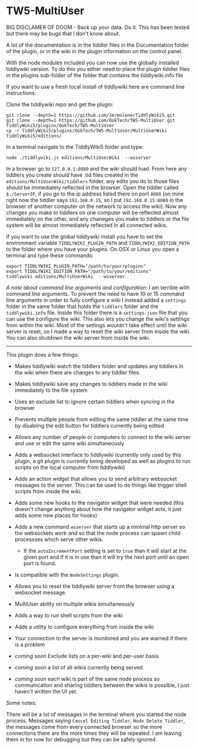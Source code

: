 # TW5-MultiUser

BIG DISCLAMER OF DOOM - Back up your data. Do it. This has been tested but
there may be bugs that I don't know about.

A lot of the documentation is in the tiddler files in the Documentation folder
of the plugin, or in the wiki in the plugin information on the control panel.

With the node modules included you can now use the globally installed
tiddlywiki version. To do this you either need to place the plugin tiddler
files in the plugins sub-folder of the folder that contains the tiddlywiki.info
file

If you want to use a fresh local install of tiddlywiki here are command line
instructions:

Clone the tiddlywiki repo and get the plugin:
```
git clone --depth=1 https://github.com/Jermolene/TiddlyWiki5.git
git clone --depth=1 https://github.com/OokTech/TW5-MultiUser.git TiddlyWiki5/plugins/OokTech/TW5-MultiUser
cp -r TiddlyWiki5/plugins/OokTech/TW5-MultiUser/MultiUserWiki TiddlyWiki5/editions/
```

In a terminal navigate to the TiddlyWiki5 folder and type:

`node ./tiddlywiki.js editions/MultiUserWiki  --wsserver`

In a browser go to `127.0.0.1:8080` and the wiki should load. From here any
tiddlers you create should have .tid files created in the
`editions/MultiUserWiki/tiddlers` folder, any edits you do to those files
should be immediately reflected in the browser. Open the tiddler called
`$:/ServerIP`, if you go to the ip address listed there on port `8080` (on mine
right now the tiddler says `192.168.0.15`, so I put `192.168.0.15:8080` in the
browser of another computer on the network to access the wiki). Now any changes
you make to tiddlers on one computer will be reflected almost immediately on
the other, and any chaneges you make to tiddlers or the file system will be
almost immediately reflected in all connected wikis.

If you want to use the global tiddlywiki install you have to set the
environment variable `TIDDLYWIKI_PLUGIN_PATH` and `TIDDLYWIKI_EDITION_PATH` to
the folder where you have your plugins. On OSX or Linux you open a terminal and
type these commands:

```
export TIDDLYWIKI_PLUGIN_PATH="/path/to/your/plugins"
export TIDDLYWIKI_EDITION_PATH="/path/to/your/editions"
tiddlywiki editions/MultiUserWiki  --wsserver
```

*A note about command line arguments and configuration:*
I am terrible with command line arguments.
To prevent the need to have 10 or 15 command line arguments in order to fully
configure a wiki I instead added a `settings` folder in the same folder that
holds the `tiddlers` folder and the `tiddlywiki.info` file. Inside this folder
there is a `settings.json` file that you can use the configure the wiki.
This also lets you change the wiki's settings from within the wiki. Most of the
settings wouldn't take effect until the wiki server is reset, so I made a way
to reset the wiki server from inside the wiki. You can also shutdown the wiki
server from inside the wiki.

---

This plugin does a few things:

- Makes tiddlywiki watch the tiddlers folder and updates any tiddlers in the
wiki when there are changes to any tiddler files.
- Makes tiddlywiki save any changes to tiddlers made in the wiki immediately to
the file system
- Uses an exclude list to ignore certain tiddlers when syncing in the browser
- Prevents multiple people from editing the same tiddler at the same time by
  disabling the edit button for tiddlers currently being edited
- Allows any number of people or computers to connect to the wiki server and
  use or edit the same wiki simultaneously.
- Adds a websocket interface to tiddlywiki (currently only used by this plugin,
  a git plugin is currently being developed as well as plugins to run scripts
  on the local computer from tiddlywiki)
- Adds an action widget that allows you to send arbitrary websocket messages to
  the server. This can be used to do things like trigger shell scripts from
  inside the wiki.
- Adds some new hooks to the navigator widget that were needed (this doesn't
  change anything about how the navigator widget acts, it just adds some new
  places for hooks)
- Adds a new command `wsserver` that starts up a minimal http server so the
  websockets work and so that the node process can spawn child processses which
  serve other wikis.
  - If the `autoIncrementPort` setting is set to `true` than it will start at
    the given port and if it is in use than it will try the next port until an
    open port is found.
- Is compatible with the `NodeSettings` plugin.
- Allows you to reset the tiddlywiki server from the browser using a websocket
  message.
- MultiUser ability on multiple wikis simultaneously
- Adds a way to run shell scripts from the wiki
- Adds a utility to configure everything from inside the wiki
- Your connection to the server is monitored and you are warned if there is a
  problem

- *coming soon* Exclude lists on a per-wiki and per-user basis
- *coming soon* a list of all wikis currently being served
- *coming soon* each wiki is part of the same node process so communication and
  sharing tiddlers between the wikis is possible, I just haven't written the UI
  yet.

Some notes:

There will be a lot of messages in the terminal where you started the node
process. Messages saying `Cancel Editing Tiddler`, `Node Delete Tiddler`, the
messages come from every connected browser so the more connections there are
the more times they will be repeated. I am leaving them in for now for
debugging but they can be safely ignored.

